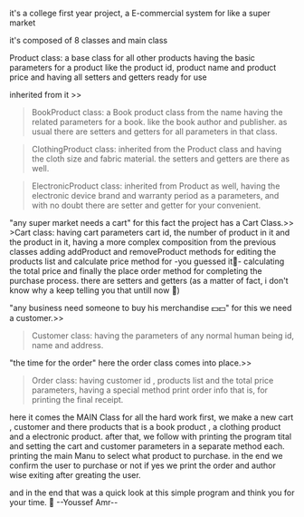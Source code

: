it's a college first year project, a E-commercial system for like a super market 

it's composed of 8 classes and main class

Product class: a base class for all other products having the basic parameters for a product 
      like the product id, product name and product price and having all setters and getters ready for use
      
  inherited from it >>
  
  > BookProduct class: a Book product class from the name having the related parameters for a book.
    like the book author and publisher. as usual there are setters and getters for all parameters in that class.
  
  > ClothingProduct class: inherited from the Product class and having the cloth size and fabric material. the setters and getters are there as well.
  
  > ElectronicProduct class: inherited from Product as well, having the electronic device brand and warranty period as a parameters, and with no doubt there are setter and getter for your convenient.

"any super market needs a cart"
for this fact the project has a Cart Class.>>
            >Cart class: having cart parameters cart id, the number of product in it and the product in it, having a more complex composition from the previous classes adding                     addProduct and removeProduct methods for editing the products list and calculate price method for -you guessed it🥳- calculating the total price and finally the               place order method for completing the purchase process. there are setters and getters (as a matter of fact, i don't know why a keep telling you that untill now 🙂)

"any business need someone to buy his merchandise 💵💵"
for this we need a customer.>>
>Customer class: having the parameters of any normal human being id, name and address.

"the time for the order"
here the order class comes into place.>>
>Order class: having customer id , products list and the total price parameters, having a special method print order info that is, for printing the final receipt.



here it comes the MAIN Class for all the hard work
      first, we make a new cart , customer and there products that is a book product
      , a clothing product and a electronic product.
      after that, we follow with printing the program tital and setting the cart and customer parameters in a separate method each.
      printing the main Manu to select what product to purchase.
      in the end we confirm the user to purchase or not if yes we print the order and author wise exiting after greating the user.

and in the end that was a quick look at this simple program and think you for your time. 🤝
                                                                                                                                                            --Youssef Amr--
